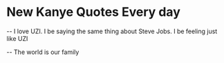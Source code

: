 # New Kanye Quotes Every day
 -- I love UZI. I be saying the same thing about Steve Jobs. I be feeling just like UZI

 -- The world is our family